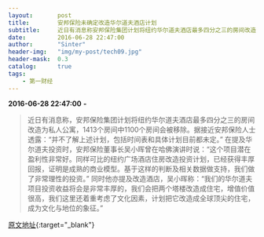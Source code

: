 ```yaml
---
layout:       post
title:        安邦保险未确定改造华尔道夫酒店计划
subtitle:     近日有消息称安邦保险集团计划将纽约华尔道夫酒店最多四分之三的房间改造为私人公寓，1413个房间中1100个房间会被移除。据接近安邦保险人士透露：“并不了解上述计划，包括时间表和具体计划目前都未定。”
date:         2016-06-28 22:47:00
author:       "Sinter"
header-img:   "img/my-post/tech09.jpg"
header-mask:  0.3
catalog:      true
tags:
    - 第一财经
---
```


**2016-06-28 22:47:00**  **-**

> 近日有消息称，安邦保险集团计划将纽约华尔道夫酒店最多四分之三的房间改造为私人公寓，1413个房间中1100个房间会被移除。据接近安邦保险人士透露：“并不了解上述计划，包括时间表和具体计划目前都未定。”
在提及华尔道夫投资时，安邦保险董事长吴小晖曾在哈佛演讲时说：“这个项目潜在盈利性非常好。同样可比的纽约广场酒店住房改造投资计划，已经获得丰厚回报，证明是成熟的商业模型。基于这样的判断及相关数据做支持，我们做了非常理性的投资。”
同时他亦提及改造酒店，吴小晖称：“我们的华尔道夫项目投资收益将会是非常丰厚的，我们会把两个塔楼改造成住宅，增值价值很高，我们这里还着重考虑了文化因素，计划把它改造成全球顶尖的住宅，成为文化与地位的象征。”


[原文地址](http://www.yicai.com/news/5035102.html){:target="_blank"}


